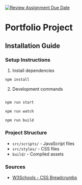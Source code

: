 [![Review Assignment Due Date](https://classroom.github.com/assets/deadline-readme-button-22041afd0340ce965d47ae6ef1cefeee28c7c493a6346c4f15d667ab976d596c.svg)](https://classroom.github.com/a/IFrMetkU)

# Portfolio Project

## Installation Guide

### Setup Instructions

1. Install dependencies

```bash
npm install
```

2. Development commands

```bash

npm run start

npm run watch

npm run build
```

### Project Structure

- `src/scripts/` - JavaScript files
- `src/styles/` - CSS files
- `build/` - Compiled assets

### Sources

- [W3Schools - CSS Breadcrumbs](https://www.w3schools.com/howto/howto_css_breadcrumbs.asp)
